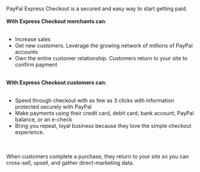 PayPal Express Checkout is a secured and easy way to start getting paid.<br><br><strong>With Express Checkout merchants can</strong>:<br><br><ul><li>Increase sales</li><li>Get new customers. Leverage the growing network of millions of PayPal accounts</li><li>Own the entire customer relationship. Customers return to your site to confirm payment</li></ul><br><strong>With Express Checkout customers can</strong>:<br><br><ul><li>Speed through checkout with as few as 3 clicks with information protected securely with PayPal</li><li>Make payments using their credit card, debit card, bank account, PayPal balance, or an e-check</li><li>Bring you repeat, loyal business because they love the simple checkout experience.</li></ul><br><br>When customers complete a purchase, they return to your site so you can cross-sell, upsell, and gather direct-marketing data.

